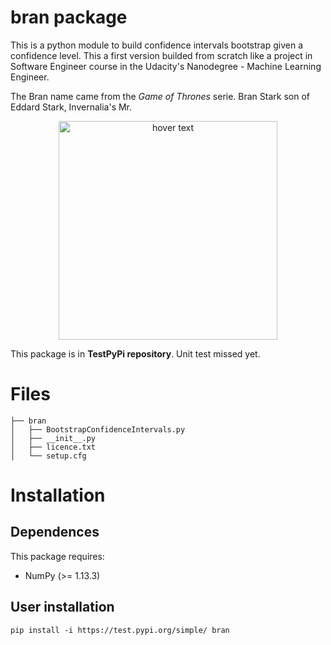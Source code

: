 # bran package

This is a python module to build confidence intervals bootstrap given a confidence level. This a first version builded from scratch like a project in Software Engineer course in the Udacity's Nanodegree - Machine Learning Engineer.

The Bran name came from the *Game of Thrones* serie. Bran Stark son of Eddard Stark, Invernalia's Mr.

<p align="center">
  <img src="https://smoda.elpais.com/wp-content/uploads/2019/04/bran.jpg" width="350" title="hover text">
</p>


This package is in **TestPyPi repository**. Unit test missed yet.

# Files

```
├── bran
│   ├── BootstrapConfidenceIntervals.py
│   ├── __init__.py
│   ├── licence.txt
│   └── setup.cfg
```

# Installation

## Dependences

This package requires:
* NumPy (>= 1.13.3)

## User installation

`pip install -i https://test.pypi.org/simple/ bran`
